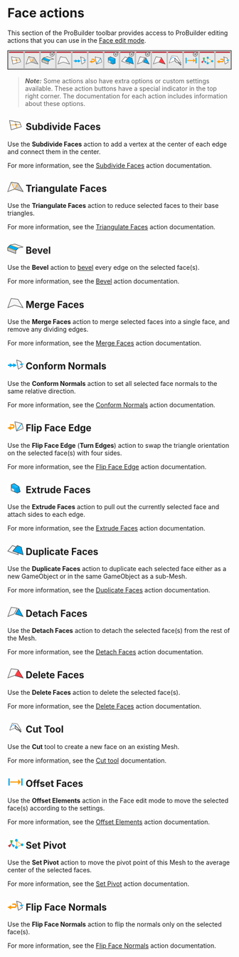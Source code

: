 # Face actions

This section of the ProBuilder toolbar provides access to ProBuilder editing actions that you can use in the [Face edit mode](modes.md).

![Face mode action buttons on the ProBuilder toolbar](images/tool_faces.png)

> ***Note:*** Some actions also have extra options or custom settings available. These action buttons have a special indicator in the top right corner. The documentation for each action includes information about these options.

## ![Subdivide Face icon](images/icons/Face_Subdivide.png) Subdivide Faces

Use the **Subdivide Faces** action to add a vertex at the center of each edge and connect them in the center.

For more information, see the [Subdivide Faces](Face_Subdivide.md) action documentation.

## ![Triangulate Faces icon](images/icons/Face_Triangulate.png) Triangulate Faces

Use the **Triangulate Faces** action to reduce selected faces to their base triangles.

For more information, see the [Triangulate Faces](Face_Triangulate.md) action documentation.

## ![Bevel icon](images/icons/Edge_Bevel.png) Bevel

Use the **Bevel** action to [bevel](Edge_Bevel.md) every edge on the selected face(s).

For more information, see the [Bevel](Face_Bevel.md) action documentation.

## ![Merge Faces icon](images/icons/Face_Merge.png) Merge Faces

Use the **Merge Faces** action to merge selected faces into a single face, and remove any dividing edges.

For more information, see the [Merge Faces](Face_Merge.md) action documentation.

## ![Conform Normals Icon](images/icons/Face_ConformNormals.png) Conform Normals

Use the **Conform Normals** action to set all selected face normals to the same relative direction. 

For more information, see the [Conform Normals](Face_ConformNormals.md) action documentation.

## ![Flip Triangles icon](images/icons/Face_FlipTri.png) Flip Face Edge

Use the **Flip Face Edge** (**Turn Edges**) action to swap the triangle orientation on the selected face(s) with four sides.

For more information, see the [Flip Face Edge](Face_FlipTri.md) action documentation.

## ![Extrude Face icon](images/icons/Face_Extrude.png) Extrude Faces

Use the **Extrude Faces** action to pull out the currently selected face and attach sides to each edge.

For more information, see the [Extrude Faces](Face_Extrude.md) action documentation.

## ![Duplicate Face icon](images/icons/Face_Duplicate.png) Duplicate Faces

Use the **Duplicate Faces** action to duplicate each selected face either as a new GameObject or in the same GameObject as a sub-Mesh.

For more information, see the [Duplicate Faces](Face_Duplicate.md) action documentation.

## ![Detach Face icon](images/icons/Face_Detach.png) Detach Faces

Use the **Detach Faces** action to detach the selected face(s) from the rest of the Mesh.

For more information, see the [Detach Faces](Face_Detach.md) action documentation.

## ![Delete Face Icon](images/icons/Face_Delete.png) Delete Faces

Use the **Delete Faces** action to delete the selected face(s).

For more information, see the [Delete Faces](Face_Delete.md) action documentation.

## ![Cut Tool icon](images/icons/Cut_Tool.png) Cut Tool

Use the **Cut** tool to create a new face on an existing Mesh.

For more information, see the [Cut tool](cut-tool.md) documentation.

## ![Offset Elements icon](images/icons/Offset_Elements.png) Offset Faces

Use the **Offset Elements** action in the Face edit mode to move the selected face(s) according to the settings. 

For more information, see the [Offset Elements](Offset_Elements.md) action documentation.

## ![Set Pivot icon](images/icons/SetPivot.png) Set Pivot

Use the **Set Pivot** action to move the pivot point of this Mesh to the average center of the selected faces.

For more information, see the [Set Pivot](Face_SetPivot.md) action documentation.

## ![Flip Normals icon](images/icons/Face_FlipNormals.png) Flip Face Normals

Use the **Flip Face Normals** action to flip the normals only on the selected face(s).

For more information, see the [Flip Face Normals](Face_FlipNormals.md) action documentation.


